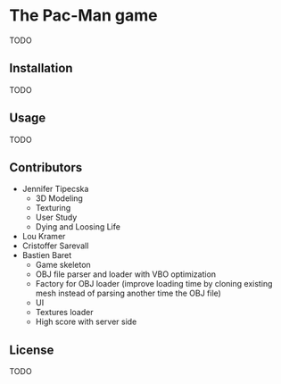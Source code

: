 # The Pac-Man game

TODO

## Installation

TODO

## Usage
TODO

## Contributors

* Jennifer Tipecska
  * 3D Modeling
  * Texturing
  * User Study
  * Dying and Loosing Life 
* Lou Kramer
* Cristoffer Sarevall
* Bastien Baret
  * Game skeleton
  * OBJ file parser and loader with VBO optimization
  * Factory for OBJ loader (improve loading time by cloning existing mesh instead of parsing another time the OBJ file)
  * UI
  * Textures loader
  * High score with server side

## License
TODO
